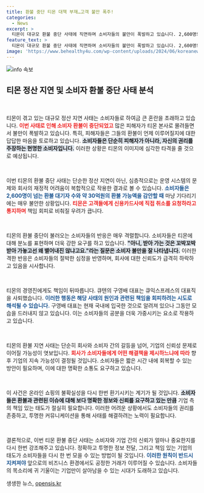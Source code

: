 ```yaml
---
title: 환불 중단 티몬 대책 부재…고객 불만 폭주!
categories:
  - News
excerpt: >
  티몬이 대규모 환불 중단 사태에 직면하며 소비자들의 불만이 폭발하고 있습니다. 2,600명의 피해자가 긴급 환불을 기다리는 가운데, 큐텐의 구영배 대표는 대표직에서 물러났습니다. 지금, 티몬의 미래는 불투명합니다!
feature_text: >
  티몬이 대규모 환불 중단 사태에 직면하며 소비자들의 불만이 폭발하고 있습니다. 2,600명의 피해자가 긴급 환불을 기다리는 가운데, 큐텐의 구영배 대표는 대표직에서 물러났습니다. 지금, 티몬의 미래는 불투명합니다!
image: 'https://www.behealthy4u.com/wp-content/uploads/2024/06/koreanews.jpg'
---
```


<p><img src="https://www.behealthy4u.com/wp-content/uploads/2024/06/koreanews.jpg" alt="info 속보" /></p>

<h2 data-ke-size="size26">티몬 정산 지연 및 소비자 환불 중단 사태 분석</h2>

<p data-ke-size="size16">&nbsp;</p>

<p>티몬이 겪고 있는 대규모 정산 지연 사태는 소비자들로 하여금 큰 혼란을 초래하고 있습니다. <b><span style="color: #ee2323;">이번 사태로 인해 소비자 환불이 중단되었고</span></b> 많은 피해자가 티몬 본사로 몰려들면서 불만이 폭발하고 있습니다. 특히, 피해자들은 그들의 환불이 언제 이루어질지에 대한 답답한 마음을 토로하고 있습니다. <b><span style="background-color: #21538527;">소비자들은 단순히 피해자가 아니라, 자신의 권리를 주장하는 현명한 소비자입니다.</span></b> 이러한 상황은 티몬의 이미지에 심각한 타격을 줄 것으로 예상됩니다.</p>

<p data-ke-size="size16">&nbsp;</p>

<p>이번 티몬의 환불 중단 사태는 단순한 정산 지연이 아닌, 심층적으로는 운영 시스템의 문제와 회사의 재정적 어려움이 복합적으로 작용한 결과로 볼 수 있습니다. <b><span style="color: #1a5490;">소비자들은 2,600명이 넘는 환불 대기자 수와 약 30억원의 환불 가능액을 감안할 때</span></b> 마냥 기다리기에는 매우 불안한 상황입니다. <b><span style="color: #ee2323;">티몬은 고객들에게 신용카드사에 직접 취소를 요청하라고 통지하며</span></b> 책임 회피로 비춰질 우려가 큽니다.</p>

<p data-ke-size="size16">&nbsp;</p>

<p>티몬의 환불 중단이 불러오는 소비자들의 반응은 매우 격렬합니다. 소비자들은 티몬에 대해 분노를 표현하며 더욱 강한 요구를 하고 있습니다. <b><span style="background-color: #21538527;">"아니, 받아 가는 것은 꼬박꼬박 받아 가놓고선 왜 뱉어내진 않냐고요."라는 질문은 소비자 불만을 잘 나타냅니다.</span></b> 이러한 격한 반응은 소비자들의 절박한 심정을 반영하며, 회사에 대한 신뢰도가 급격히 하락하고 있음을 시사합니다.</p>

<p data-ke-size="size16">&nbsp;</p>

<p>티몬의 경영진에게도 책임이 뒤따릅니다. 큐텐의 구영배 대표는 큐익스프레스의 대표직을 사퇴했습니다. <b><span style="color: #1a5490;">이러한 행동은 해당 사태의 원인과 관련된 책임을 회피하려는 시도로 해석될 수 있습니다.</span></b> 구영배 대표는 현재 국내에 입국한 것으로 알려져 있으나 그동안 모습을 드러내지 않고 있습니다. 이는 소비자들의 공분을 더욱 가중시키는 요소로 작용하고 있습니다. </p>

<p data-ke-size="size16">&nbsp;</p>

<p>티몬의 환불 지연 사태는 단순히 회사와 소비자 간의 갈등을 넘어, 기업의 신뢰성 문제로 이어질 가능성이 엿보입니다. <b><span style="color: #ee2323;">회사가 소비자들에게 어떤 해결책을 제시하느냐에 따라</span></b> 향후 기업의 지속 가능성이 결정될 것입니다. 소비자들은 짧은 시간 내에 회복할 수 있는 방안이 필요하며, 이에 대한 명확한 소통도 요구하고 있습니다.</p>

<p data-ke-size="size16">&nbsp;</p>

<p>이 사건은 온라인 쇼핑의 불확실성을 다시 한번 환기시키는 계기가 될 것입니다. <b><span style="background-color: #21538527;">소비자들은 환불과 관련된 이슈에 대해 보다 명확한 정보와 신뢰를 요구하고 있는 만큼</span></b> 기업 측의 책임 있는 태도가 절실히 필요합니다. 이러한 어려운 상황에서도 소비자들의 권리를 존중하고, 투명한 커뮤니케이션을 통해 사태를 해결하려는 노력이 필요합니다.</p>

<p data-ke-size="size16">&nbsp;</p>

<p>결론적으로, 이번 티몬 환불 중단 사태는 소비자와 기업 간의 신뢰가 얼마나 중요한지를 다시 한번 강조해주고 있습니다. 정확하고 투명한 정보 전달, 그리고 책임 있는 기업의 태도가 소비자들을 다시 한 번 모을 수 있는 방법이 될 것입니다. <b><span style="color: #1a5490;">이러한 원칙이 반드시 지켜져야</span></b> 앞으로의 비즈니스 환경에서도 공정한 거래가 이루어질 수 있습니다. 소비자들의 목소리에 귀 기울이는 기업만이 살아남을 수 있는 시대가 도래하고 있습니다.</p>
생생한 뉴스, <a href="https://opensis.kr" rel="dofollow">opensis.kr</a>


